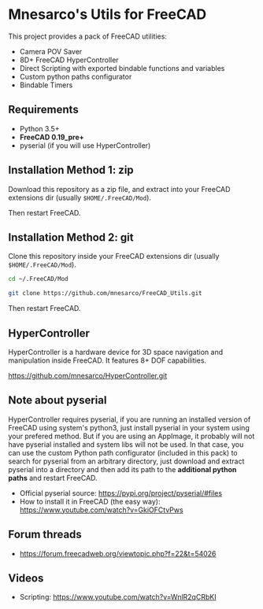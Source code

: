 # Mnesarco's Utils for **FreeCAD**

This project provides a pack of FreeCAD utilities:

* Camera POV Saver
* 8D+ FreeCAD HyperController
* Direct Scripting with exported bindable functions and variables
* Custom python paths configurator
* Bindable Timers

## Requirements

* Python 3.5+
* **FreeCAD 0.19_pre+**
* pyserial (if you will use HyperController)

## Installation Method 1: zip

Download this repository as a zip file, and extract into your FreeCAD extensions dir (usually `$HOME/.FreeCAD/Mod`).

Then restart FreeCAD.


## Installation Method 2: git

Clone this repository inside your FreeCAD extensions dir (usually `$HOME/.FreeCAD/Mod`).

```bash
cd ~/.FreeCAD/Mod

git clone https://github.com/mnesarco/FreeCAD_Utils.git

``` 

Then restart FreeCAD.


## HyperController

HyperController is a hardware device for 3D space navigation and
manipulation inside FreeCAD. It features 8+ DOF capabilities.

https://github.com/mnesarco/HyperController.git


## Note about pyserial

HyperController requires pyserial, if you are running an installed version of FreeCAD using system's python3, just install pyserial in your system using your prefered method. But if you are using an AppImage, it probably will not have pyserial installed and system libs will not be used. In that case, you can use the custom Python path configurator (included in this pack) to search for pyserial from an arbitrary directory, just download and extract pyserial into a directory and then add its path to the **additional python paths** and restart FreeCAD.

* Official pyserial source: https://pypi.org/project/pyserial/#files
* How to install it in FreeCAD (the easy way): https://www.youtube.com/watch?v=GkiOFCtvPws

## Forum threads

* https://forum.freecadweb.org/viewtopic.php?f=22&t=54026

## Videos

* Scripting: https://www.youtube.com/watch?v=WnlR2qCRbKI
